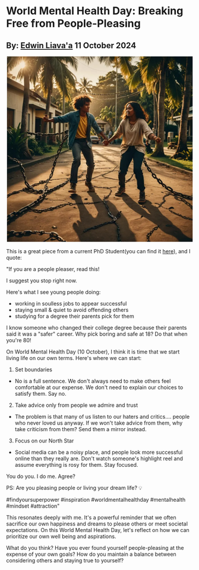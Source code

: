 # World Mental Health Day: Breaking Free from People-Pleasing
## By: [Edwin Liava'a](https://github.com/EdwinLiavaa) 11 October 2024

<p align="center">
 <img width="500" src="https://github.com/EdwinLiavaa/liavaa.space/blob/main/blog/20241011/pic.png">
</p>

This is a great piece from a current PhD Student(you can find it [here](https://www.linkedin.com/posts/julianachanphd_findyoursuperpower-inspiration-worldmentalhealthday-activity-7249939708426797057-htk0)), and I quote: 

"If you are a people pleaser, read this! 

I suggest you stop right now.

Here's what I see young people doing:
- working in soulless jobs to appear successful
- staying small & quiet to avoid offending others
- studying for a degree their parents pick for them

I know someone who changed their college degree because their parents said it was a "safer" career. Why pick boring and safe at 18? Do that when you're 80!

On World Mental Health Day (10 October), I think it is time that we start living life on our own terms. Here's where we can start:

1. Set boundaries
- No is a full sentence. We don't always need to make others feel comfortable at our expense. We don't need to explain our choices to satisfy them. Say no.
2. Take advice only from people we admire and trust
- The problem is that many of us listen to our haters and critics.... people who never loved us anyway. If we won't take advice from them, why take criticism from them? Send them a mirror instead.
3. Focus on our North Star
- Social media can be a noisy place, and people look more successful online than they really are. Don't watch someone's highlight reel and assume everything is rosy for them. Stay focused.

You do you. I do me. Agree?

PS: Are you pleasing people or living your dream life? 💡

#findyoursuperpower #inspiration #worldmentalhealthday #mentalhealth #mindset #attraction"

This resonates deeply with me. It's a powerful reminder that we often sacrifice our own happiness and dreams to please others or meet societal expectations. On this World Mental Health Day, let's reflect on how we can prioritize our own well being and aspirations.

What do you think? Have you ever found yourself people-pleasing at the expense of your own goals? How do you maintain a balance between considering others and staying true to yourself?